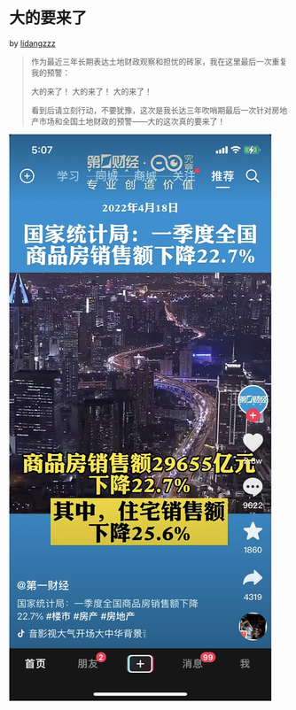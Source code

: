 # 大的要来了

by [lidangzzz](https://twitter.com/lidangzzz/status/1516177319710400521?s=20&t=AEmnp-VuihbGvbLoDieoNA)

> 作为最近三年长期表达土地财政观察和担忧的砖家，我在这里最后一次重复我的预警：
> 
> 大的来了！
> 大的来了！
> 大的来了！
> 
> 看到后请立刻行动，不要犹豫，这次是我长达三年吹哨期最后一次针对房地产市场和全国土地财政的预警——大的这次真的要来了！

![大的要来了](大的要来了.jpg)
